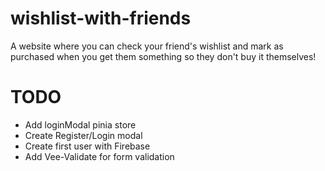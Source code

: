 # wishlist-with-friends

A website where you can check your friend's wishlist and mark as purchased when you get them something so they don't buy it themselves!

# TODO

- Add loginModal pinia store
- Create Register/Login modal
- Create first user with Firebase
- Add Vee-Validate for form validation
